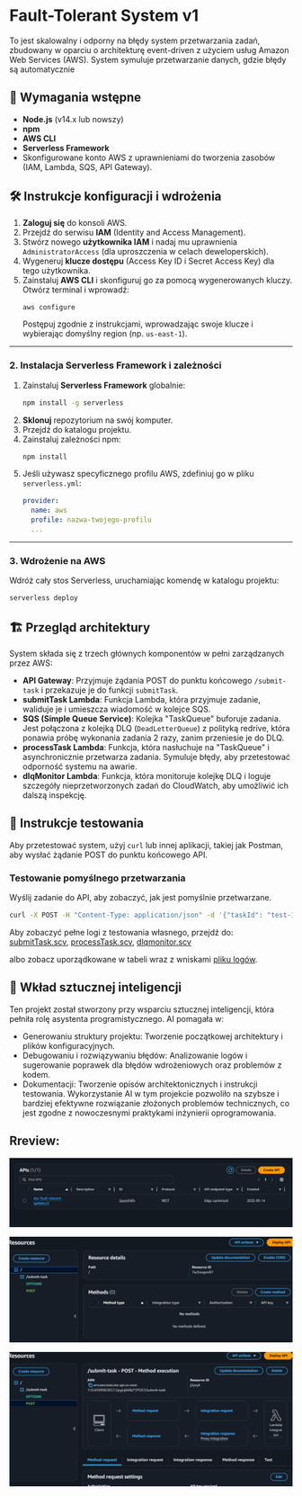 # Fault-Tolerant System v1

To jest skalowalny i odporny na błędy system przetwarzania zadań, zbudowany w oparciu o architekturę event-driven z użyciem usług Amazon Web Services (AWS). System symuluje przetwarzanie danych, gdzie błędy są automatycznie 

## 🚀 Wymagania wstępne

* **Node.js** (v14.x lub nowszy)
* **npm**
* **AWS CLI**
* **Serverless Framework**
* Skonfigurowane konto AWS z uprawnieniami do tworzenia zasobów (IAM, Lambda, SQS, API Gateway).

## 🛠️ Instrukcje konfiguracji i wdrożenia

1.  **Zaloguj się** do konsoli AWS.
2.  Przejdź do serwisu **IAM** (Identity and Access Management).
3.  Stwórz nowego **użytkownika IAM** i nadaj mu uprawnienia `AdministratorAccess` (dla uproszczenia w celach deweloperskich).
4.  Wygeneruj **klucze dostępu** (Access Key ID i Secret Access Key) dla tego użytkownika.
5.  Zainstaluj **AWS CLI** i skonfiguruj go za pomocą wygenerowanych kluczy. Otwórz terminal i wprowadź:
    ```bash
    aws configure
    ```
    Postępuj zgodnie z instrukcjami, wprowadzając swoje klucze i wybierając domyślny region (np. `us-east-1`).

---

### 2. Instalacja Serverless Framework i zależności

1.  Zainstaluj **Serverless Framework** globalnie:
    ```bash
    npm install -g serverless
    ```
2.  **Sklonuj** repozytorium na swój komputer.
3.  Przejdź do katalogu projektu.
4.  Zainstaluj zależności npm:
    ```bash
    npm install
    ```
5.  Jeśli używasz specyficznego profilu AWS, zdefiniuj go w pliku `serverless.yml`:
    ```yaml
    provider:
      name: aws
      profile: nazwa-twojego-profilu
      ...
    ```

---

### 3. Wdrożenie na AWS

Wdróż cały stos Serverless, uruchamiając komendę w katalogu projektu:
```bash
serverless deploy
```

## 🏗️ Przegląd architektury

System składa się z trzech głównych komponentów w pełni zarządzanych przez AWS:

* **API Gateway**: Przyjmuje żądania POST do punktu końcowego `/submit-task` i przekazuje je do funkcji `submitTask`.
* **submitTask Lambda**: Funkcja Lambda, która przyjmuje zadanie, waliduje je i umieszcza wiadomość w kolejce SQS.
* **SQS (Simple Queue Service)**: Kolejka "TaskQueue" buforuje zadania. Jest połączona z kolejką DLQ (`DeadLetterQueue`) z polityką redrive, która ponawia próbę wykonania zadania 2 razy, zanim przeniesie je do DLQ.
* **processTask Lambda**: Funkcja, która nasłuchuje na "TaskQueue" i asynchronicznie przetwarza zadania. Symuluje błędy, aby przetestować odporność systemu na awarie.
* **dlqMonitor Lambda**: Funkcja, która monitoruje kolejkę DLQ i loguje szczegóły nieprzetworzonych zadań do CloudWatch, aby umożliwić ich dalszą inspekcję.



## 🧪 Instrukcje testowania

Aby przetestować system, użyj `curl` lub innej aplikacji, takiej jak Postman, aby wysłać żądanie POST do punktu końcowego API.

### Testowanie pomyślnego przetwarzania

Wyślij zadanie do API, aby zobaczyć, jak jest pomyślnie przetwarzane.

```bash
curl -X POST -H "Content-Type: application/json" -d '{"taskId": "test-1", "payload": {"user": "test-user", "action": "test-success"}}' [URL_TWOJEGO_API_GATEWAY]/submit-task
```
Aby zobaczyć pełne logi z testowania własnego, przejdź do: [submitTask.scv](submitTask_logs.csv),  [processTask.scv](processTask_logs.csv),  [dlqmonitor.scv](dlqmonitor_logs.csv)

albo zobacz uporządkowane w tabeli wraz z wniskami [pliku logów](test_logs.md).

 ## 🧠 Wkład sztucznej inteligencji
Ten projekt został stworzony przy wsparciu sztucznej inteligencji, która pełniła rolę asystenta programistycznego. AI pomagała w:

* Generowaniu struktury projektu: Tworzenie początkowej architektury i plików konfiguracyjnych.
* Debugowaniu i rozwiązywaniu błędów: Analizowanie logów i sugerowanie poprawek dla błędów wdrożeniowych oraz problemów z kodem.
* Dokumentacji: Tworzenie opisów architektonicznych i instrukcji testowania.
Wykorzystanie AI w tym projekcie pozwoliło na szybsze i bardziej efektywne rozwiązanie złożonych problemów technicznych, co jest zgodne z nowoczesnymi praktykami inżynierii oprogramowania.

## Rreview:

![Zrzut ekranu](1.png)

![Zrzut ekranu](2.png)

![Zrzut ekranu](3.png)
